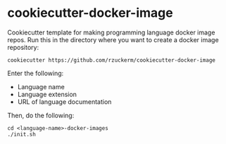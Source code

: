 # cookiecutter-docker-image

Cookiecutter template for making programming language docker image repos.
Run this in the directory where you want to create a docker image repository:

```
cookiecutter https://github.com/rzuckerm/cookiecutter-docker-image
```

Enter the following:

* Language name
* Language extension
* URL of language documentation

Then, do the following:

```
cd <language-name>-docker-images
./init.sh
```
